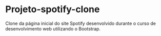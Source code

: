 # Projeto-spotify-clone
Clone da página inicial do site Spotify desenvolvido durante o curso de desenvolvimento web utilizando o Bootstrap.

